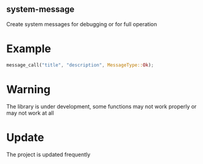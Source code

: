 ## system-message

Create system messages for debugging or for full operation

# Example

```rust
message_call("title", "description", MessageType::Ok);
```

# Warning

The library is under development, some functions may not work properly or may not work at all

# Update

The project is updated frequently
